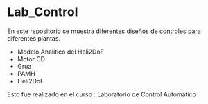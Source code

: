 
# Lab_Control

En este repositorio se muestra diferentes diseños de controles para diferentes plantas. 
- Modelo Analítico del Heli2DoF
- Motor CD
- Grua
- PAMH
- Heli2DoF

Esto fue realizado en el curso : Laboratorio de Control Automático
